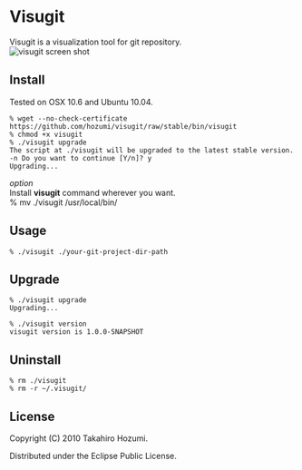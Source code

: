 # Visugit
Visugit is a visualization tool for git repository.<br>
<img src="https://github.com/downloads/hozumi/visugit/visugit_screen1.png" alt="visugit screen shot" title="visugit screenshot" align="center" />
## Install
Tested on OSX 10.6 and Ubuntu 10.04.<br>

    % wget --no-check-certificate https://github.com/hozumi/visugit/raw/stable/bin/visugit
    % chmod +x visugit
    % ./visugit upgrade
    The script at ./visugit will be upgraded to the latest stable version.
    -n Do you want to continue [Y/n]? y
    Upgrading...

*option*<br>
Install **visugit** command wherever you want.<br>
    % mv ./visugit /usr/local/bin/
    
## Usage
    % ./visugit ./your-git-project-dir-path


## Upgrade
    % ./visugit upgrade
    Upgrading...

    % ./visugit version
    visugit version is 1.0.0-SNAPSHOT

## Uninstall
    % rm ./visugit
    % rm -r ~/.visugit/

## License

Copyright (C) 2010 Takahiro Hozumi.

Distributed under the Eclipse Public License.